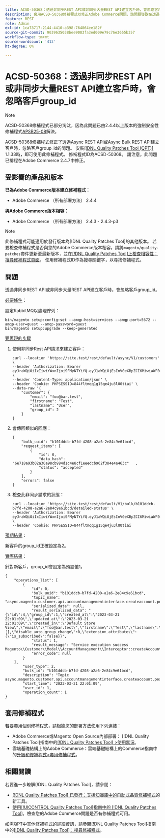 ```yaml
---
title: ACSD-50368：透過非同步REST API或非同步大量REST API建立客戶時，會忽略客戶group_id
description: 套用ACSD-50368修補程式以修正Adobe Commerce問題，該問題導致在透過非同步REST API或非同步大量REST API建立客戶時忽略客戶group_id。
feature: REST
role: Admin
exl-id: 1ca78717-2144-4410-a398-764864ee182f
source-git-commit: 9039635038bee9083fa3ed009e79c76e3655b357
workflow-type: tm+mt
source-wordcount: '413'
ht-degree: 0%

---
```


# ACSD-50368：透過非同步REST API或非同步大量REST API建立客戶時，會忽略客戶group_id

>[!NOTE]
>
>ACSD-50368修補程式已部分淘汰，因為此問題已由2.4.4以上版本的強制安全性修補程式[APSB25-08](https://experienceleague.adobe.com/zh-hant/docs/commerce-knowledge-base/kb/troubleshooting/known-issues-patches-attached/security-update-available-for-adobe-commerce-apsb25-08)解決。

ACSD-50368修補程式修正了透過Async REST API或Async Bulk REST API建立客戶時，忽略客戶group_id的問題。 安裝[[!DNL Quality Patches Tool (QPT)]](https://experienceleague.adobe.com/zh-hant/docs/commerce-knowledge-base/kb/announcements/commerce-announcements/magento-quality-patches-released-new-tool-to-self-serve-quality-patches) 1.1.33時，即可使用此修補程式。 修補程式ID為ACSD-50368。 請注意，此問題已排程在Adobe Commerce 2.4.7中修正。

## 受影響的產品和版本

**已為Adobe Commerce版本建立修補程式：**

* Adobe Commerce （所有部署方法） 2.4.4

**與Adobe Commerce版本相容：**

* Adobe Commerce （所有部署方法） 2.4.3 - 2.4.3-p3

>[!NOTE]
>
>此修補程式可能適用於發行版本為[!DNL Quality Patches Tool]的其他版本。 若要檢查修補程式是否與您的Adobe Commerce版本相容，請將`magento/quality-patches`套件更新至最新版本，並在[[!DNL Quality Patches Tool]上檢查相容性：搜尋修補程式頁面](<https://experienceleague.adobe.com/tools/commerce-quality-patches/index.html?lang=zh-Hant>)。 使用修補程式ID作為搜尋關鍵字，以尋找修補程式。

## 問題

透過非同步REST API或非同步大量REST API建立客戶時，會忽略客戶group_id。

<u>必要條件</u>：

設定RabbitMQ以處理佇列：

```
bin/magento setup:config:set --amqp-host=services --amqp-port=5672 --amqp-user=guest --amqp-password=guest 
bin/magento setup:upgrade --keep-generated
```

<u>要再現的步驟</u>

1. 使用非同步Rest API請求來建立客戶：

   ```
   curl --location 'https://site.test/rest/default/async/V1/customers' \
   --header 'Authorization: Bearer eyJraWQiOiIxIiwiYWxnIjoiSFMyNTYifQ.eyJ1aWQiOjEsInV0eXBpZCI6MiwiaWF0IjoxNjc5NDMzNzcxLCJleHAiOjE2Nzk0MzczNzF9.xau6KyILrkdCY_8K8aMlH4TmqcCXdH4Zcst_CLhdxYY' \
   --header 'Content-Type: application/json' \
   --header 'Cookie: PHPSESSID=844fltmqq1g15qe4ju3l00tiai' \
   --data-raw '{
       "customer": {
           "email": "foo@bar.test",
           "firstname": "Test",
           "lastname": "User",
           "group_id": 2
       }
   }
   ```

1. 會傳回類似的回應：

   ```
   {
       "bulk_uuid": "b101ddcb-b7fd-4208-a2a6-2e84c9e61bcd",
       "request_items": [
           {
               "id": 0,
               "data_hash":   "6e718a93b02a30a98cb994d1c4e8cf1eeedcb962f384e4a463c"   ,
               "status": "accepted"
           }
       ],
       "errors": false
   }
   ```

1. 檢查此非同步請求的狀態：

   ```
   curl --location 'https://site.test/rest/default/V1/bulk/b101ddcb-b7fd-4208-a2a6-2e84c9e61bcd/detailed-status' \
   --header 'Authorization: Bearer eyJraWQiOiIxIiwiYWxnIjoiSFMyNTYifQ.eyJ1aWQiOjEsInV0eXBpZCI6MiwiaWF0IjoxNjc5NDMzNzcxLCJleHAiOjE2Nzk0MzczNzF9.xau6KyILrkdCY_8K8aMlH4TmqcCXdH4Zcst_CLhdxYY' \
   --header 'Cookie: PHPSESSID=844fltmqq1g15qe4ju3l00tiai
   ```

<u>預期結果</u>：

新客戶的group_id正確設定為2。

<u>實際結果</u>：

針對新客戶，group_id會設定為預設值1。

```
{
    "operations_list": [
        {
            "id": 0,
            "bulk_uuid": "b101ddcb-b7fd-4208-a2a6-2e84c9e61bcd",
            "topic_name": "async.magento.customer.api.accountmanagementinterface.createaccount.post",
            "serialized_data": null,
            "result_serialized_data": "{\"id\":4,\"group_id\":1,\"created_at\":\"2023-03-21 22:01:09\",\"updated_at\":\"2023-03-21 22:01:09\",\"created_in\":\"Default Store View\",\"email\":\"foo@bar.test\",\"firstname\":\"Test\",\"lastname\":\"User\",\"store_id\":1,\"website_id\":1,\"addresses\":[],\"disable_auto_group_change\":0,\"extension_attributes\":{\"is_subscribed\":false}}",
            "status": 1,
            "result_message": "Service execution success Magento\\Customer\\Model\\AccountManagement\\Interceptor::createAccount",
            "error_code": null
        }
    ],
        "user_type": 2,
        "bulk_id": "b101ddcb-b7fd-4208-a2a6-2e84c9e61bcd",
        "description": "Topic async.magento.customer.api.accountmanagementinterface.createaccount.post",
        "start_time": "2023-03-21 22:01:09",
        "user_id": 1,
        "operation_count": 1
}
```

## 套用修補程式

若要套用個別修補程式，請根據您的部署方法使用下列連結：

* Adobe Commerce或Magento Open Source內部部署： [!DNL Quality Patches Tool]指南中的[[!DNL Quality Patches Tool] >使用狀況](/help/tools/quality-patches-tool/usage.md)。
* 雲端基礎結構上的Adobe Commerce：雲端基礎結構上的Commerce指南中的[升級和修補程式>套用修補程式](https://experienceleague.adobe.com/docs/commerce-cloud-service/user-guide/develop/upgrade/apply-patches.html?lang=zh-Hant)。

## 相關閱讀

若要進一步瞭解[!DNL Quality Patches Tool]，請參閱：

* [[!DNL Quality Patches Tool] 已發行：支援知識庫中的自助式品質修補程式](https://experienceleague.adobe.com/zh-hant/docs/commerce-knowledge-base/kb/announcements/commerce-announcements/magento-quality-patches-released-new-tool-to-self-serve-quality-patches)的新工具。
* [使用[!UICONTROL Quality Patches Tool]指南中的 [!DNL Quality Patches Tool]](/help/tools/quality-patches-tool/patches-available-in-qpt/check-patch-for-magento-issue-with-magento-quality-patches.md)，檢查您的Adobe Commerce問題是否有修補程式可用。


如需QPT中其他修補程式的詳細資訊，請參閱[!DNL Quality Patches Tool]指南中的[[!DNL Quality Patches Tool]：搜尋修補程式](https://experienceleague.adobe.com/tools/commerce-quality-patches/index.html?lang=zh-Hant)。
